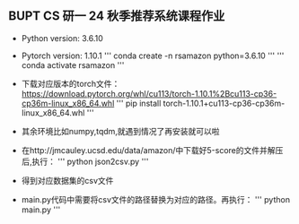## BUPT CS 研一 24 秋季推荐系统课程作业
- Python version: 3.6.10
- Pytorch version: 1.10.1
'''
conda create -n rsamazon python=3.6.10
'''
'''
conda activate rsamazon
'''

- 下载对应版本的torch文件：https://download.pytorch.org/whl/cu113/torch-1.10.1%2Bcu113-cp36-cp36m-linux_x86_64.whl
'''
pip install torch-1.10.1+cu113-cp36-cp36m-linux_x86_64.whl
'''
- 其余环境比如numpy,tqdm,就遇到情况了再安装就可以啦

- 在http://jmcauley.ucsd.edu/data/amazon/中下载好5-score的文件并解压后,执行：
'''
python json2csv.py
'''
- 得到对应数据集的csv文件

- main.py代码中需要将csv文件的路径替换为对应的路径。再执行：
'''
python main.py
'''
